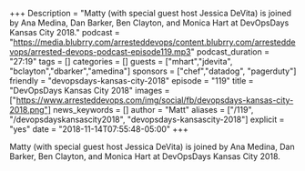 +++
Description = "Matty (with special guest host Jessica DeVita) is joined by Ana Medina, Dan Barker, Ben Clayton, and Monica Hart at DevOpsDays Kansas City 2018."
podcast = "https://media.blubrry.com/arresteddevops/content.blubrry.com/arresteddevops/arrested-devops-podcast-episode119.mp3"
podcast_duration = "27:19"
tags = []
categories = []
guests = ["mhart","jdevita", "bclayton","dbarker","amedina"]
sponsors = ["chef","datadog", "pagerduty"]
friendly = "devopsdays-kansas-city-2018"
episode = "119"
title = "DevOpsDays Kansas City 2018"
images = ["https://www.arresteddevops.com/img/social/fb/devopsdays-kansas-city-2018.png"]
news_keywords = []
author = "Matt"
aliases = ["/119", "/devopsdayskansascity2018", "devopsdays-kansascity-2018"]
explicit = "yes"
date = "2018-11-14T07:55:48-05:00"
+++

Matty (with special guest host Jessica DeVita) is joined by Ana Medina, Dan Barker, Ben Clayton, and Monica Hart at DevOpsDays Kansas City 2018.

